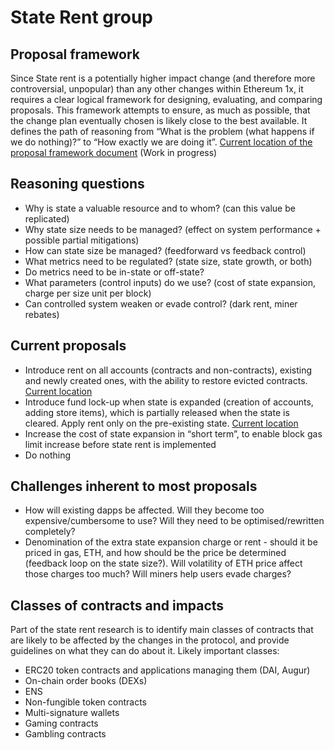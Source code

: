 # State Rent group
## Proposal framework
Since State rent is a potentially higher impact change (and therefore more controversial, unpopular) than any other changes within Ethereum 1x, it requires a clear logical framework for designing, evaluating, and comparing proposals. This framework attempts to ensure, as much as possible, that the change plan eventually chosen is likely close to the best available.
It defines the path of reasoning from “What is the problem (what happens if we do nothing)?” to “How exactly we are doing it”.
[Current location of the proposal framework document](https://github.com/ledgerwatch/eth_state/blob/master/State_size_growth_management.pdf) (Work in progress)

## Reasoning questions
* Why is state a valuable resource and to whom? (can this value be replicated)
* Why state size needs to be managed? (effect on system performance + possible partial mitigations)
* How can state size be managed? (feedforward vs feedback control)
* What metrics need to be regulated? (state size, state growth, or both)
* Do metrics need to be in-state or off-state?
* What parameters (control inputs) do we use? (cost of state expansion, charge per size unit per block)
* Can controlled system weaken or evade control? (dark rent, miner rebates)

## Current proposals
* Introduce rent on all accounts (contracts and non-contracts), existing and newly created ones, with the ability to restore evicted contracts. [Current location](https://github.com/ledgerwatch/eth_state/blob/master/State_rent.pdf)
* Introduce fund lock-up when state is expanded (creation of accounts, adding store items), which is partially released when the state is cleared. Apply rent only on the pre-existing state. [Current location](https://github.com/ledgerwatch/eth_state/blob/master/State_Rent_2.pdf)
* Increase the cost of state expansion in “short term”, to enable block gas limit increase before state rent is implemented
* Do nothing

## Challenges inherent to most proposals
* How will existing dapps be affected. Will they become too expensive/cumbersome to use? Will they need to be optimised/rewritten completely?
* Denomination of the extra state expansion charge or rent - should it be priced in gas, ETH, and how should be the price be determined (feedback loop on the state size?). Will volatility of ETH price affect those charges too much? Will miners help users evade charges?

## Classes of contracts and impacts
Part of the state rent research is to identify main classes of contracts that are likely to be affected by the changes in the protocol, and provide guidelines on what they can do about it. Likely important classes:
* ERC20 token contracts and applications managing them (DAI, Augur)
* On-chain order books (DEXs)
* ENS
* Non-fungible token contracts
* Multi-signature wallets
* Gaming contracts
* Gambling contracts

